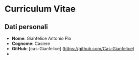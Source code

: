 # Curriculum Vitae

## Dati personali

- **Nome**: Gianfelice Antonio Pio
- **Cognome**: Casiere
- **GitHub**: [cas-Gianfelice] (https://github.com/Cas-Gianfelice)
- 
